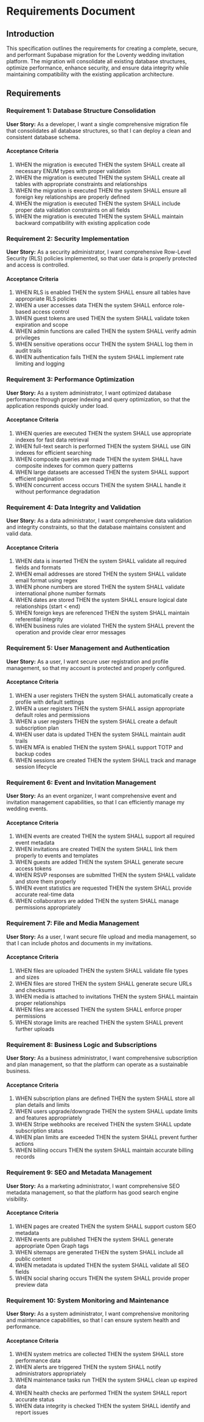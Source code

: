 # Requirements Document

## Introduction

This specification outlines the requirements for creating a complete, secure, and performant Supabase migration for the Loventy wedding invitation platform. The migration will consolidate all existing database structures, optimize performance, enhance security, and ensure data integrity while maintaining compatibility with the existing application architecture.

## Requirements

### Requirement 1: Database Structure Consolidation

**User Story:** As a developer, I want a single comprehensive migration file that consolidates all database structures, so that I can deploy a clean and consistent database schema.

#### Acceptance Criteria

1. WHEN the migration is executed THEN the system SHALL create all necessary ENUM types with proper validation
2. WHEN the migration is executed THEN the system SHALL create all tables with appropriate constraints and relationships
3. WHEN the migration is executed THEN the system SHALL ensure all foreign key relationships are properly defined
4. WHEN the migration is executed THEN the system SHALL include proper data validation constraints on all fields
5. WHEN the migration is executed THEN the system SHALL maintain backward compatibility with existing application code

### Requirement 2: Security Implementation

**User Story:** As a security administrator, I want comprehensive Row-Level Security (RLS) policies implemented, so that user data is properly protected and access is controlled.

#### Acceptance Criteria

1. WHEN RLS is enabled THEN the system SHALL ensure all tables have appropriate RLS policies
2. WHEN a user accesses data THEN the system SHALL enforce role-based access control
3. WHEN guest tokens are used THEN the system SHALL validate token expiration and scope
4. WHEN admin functions are called THEN the system SHALL verify admin privileges
5. WHEN sensitive operations occur THEN the system SHALL log them in audit trails
6. WHEN authentication fails THEN the system SHALL implement rate limiting and logging

### Requirement 3: Performance Optimization

**User Story:** As a system administrator, I want optimized database performance through proper indexing and query optimization, so that the application responds quickly under load.

#### Acceptance Criteria

1. WHEN queries are executed THEN the system SHALL use appropriate indexes for fast data retrieval
2. WHEN full-text search is performed THEN the system SHALL use GIN indexes for efficient searching
3. WHEN composite queries are made THEN the system SHALL have composite indexes for common query patterns
4. WHEN large datasets are accessed THEN the system SHALL support efficient pagination
5. WHEN concurrent access occurs THEN the system SHALL handle it without performance degradation

### Requirement 4: Data Integrity and Validation

**User Story:** As a data administrator, I want comprehensive data validation and integrity constraints, so that the database maintains consistent and valid data.

#### Acceptance Criteria

1. WHEN data is inserted THEN the system SHALL validate all required fields and formats
2. WHEN email addresses are stored THEN the system SHALL validate email format using regex
3. WHEN phone numbers are stored THEN the system SHALL validate international phone number formats
4. WHEN dates are stored THEN the system SHALL ensure logical date relationships (start < end)
5. WHEN foreign keys are referenced THEN the system SHALL maintain referential integrity
6. WHEN business rules are violated THEN the system SHALL prevent the operation and provide clear error messages

### Requirement 5: User Management and Authentication

**User Story:** As a user, I want secure user registration and profile management, so that my account is protected and properly configured.

#### Acceptance Criteria

1. WHEN a user registers THEN the system SHALL automatically create a profile with default settings
2. WHEN a user registers THEN the system SHALL assign appropriate default roles and permissions
3. WHEN a user registers THEN the system SHALL create a default subscription plan
4. WHEN user data is updated THEN the system SHALL maintain audit trails
5. WHEN MFA is enabled THEN the system SHALL support TOTP and backup codes
6. WHEN sessions are created THEN the system SHALL track and manage session lifecycle

### Requirement 6: Event and Invitation Management

**User Story:** As an event organizer, I want comprehensive event and invitation management capabilities, so that I can efficiently manage my wedding events.

#### Acceptance Criteria

1. WHEN events are created THEN the system SHALL support all required event metadata
2. WHEN invitations are created THEN the system SHALL link them properly to events and templates
3. WHEN guests are added THEN the system SHALL generate secure access tokens
4. WHEN RSVP responses are submitted THEN the system SHALL validate and store them properly
5. WHEN event statistics are requested THEN the system SHALL provide accurate real-time data
6. WHEN collaborators are added THEN the system SHALL manage permissions appropriately

### Requirement 7: File and Media Management

**User Story:** As a user, I want secure file upload and media management, so that I can include photos and documents in my invitations.

#### Acceptance Criteria

1. WHEN files are uploaded THEN the system SHALL validate file types and sizes
2. WHEN files are stored THEN the system SHALL generate secure URLs and checksums
3. WHEN media is attached to invitations THEN the system SHALL maintain proper relationships
4. WHEN files are accessed THEN the system SHALL enforce proper permissions
5. WHEN storage limits are reached THEN the system SHALL prevent further uploads

### Requirement 8: Business Logic and Subscriptions

**User Story:** As a business administrator, I want comprehensive subscription and plan management, so that the platform can operate as a sustainable business.

#### Acceptance Criteria

1. WHEN subscription plans are defined THEN the system SHALL store all plan details and limits
2. WHEN users upgrade/downgrade THEN the system SHALL update limits and features appropriately
3. WHEN Stripe webhooks are received THEN the system SHALL update subscription status
4. WHEN plan limits are exceeded THEN the system SHALL prevent further actions
5. WHEN billing occurs THEN the system SHALL maintain accurate billing records

### Requirement 9: SEO and Metadata Management

**User Story:** As a marketing administrator, I want comprehensive SEO metadata management, so that the platform has good search engine visibility.

#### Acceptance Criteria

1. WHEN pages are created THEN the system SHALL support custom SEO metadata
2. WHEN events are published THEN the system SHALL generate appropriate Open Graph tags
3. WHEN sitemaps are generated THEN the system SHALL include all public content
4. WHEN metadata is updated THEN the system SHALL validate all SEO fields
5. WHEN social sharing occurs THEN the system SHALL provide proper preview data

### Requirement 10: System Monitoring and Maintenance

**User Story:** As a system administrator, I want comprehensive monitoring and maintenance capabilities, so that I can ensure system health and performance.

#### Acceptance Criteria

1. WHEN system metrics are collected THEN the system SHALL store performance data
2. WHEN alerts are triggered THEN the system SHALL notify administrators appropriately
3. WHEN maintenance tasks run THEN the system SHALL clean up expired data
4. WHEN health checks are performed THEN the system SHALL report accurate status
5. WHEN data integrity is checked THEN the system SHALL identify and report issues